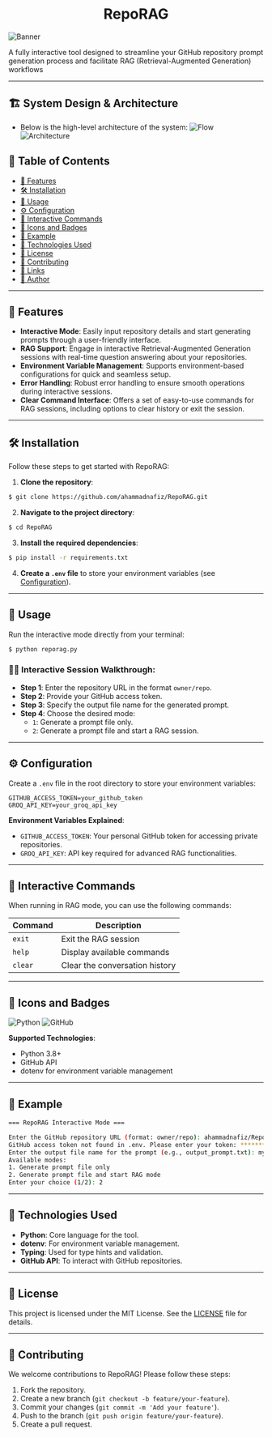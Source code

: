 <h1 align="center">RepoRAG</h1>

![Banner](assets/banner.png)


A fully interactive tool designed to streamline your GitHub repository prompt generation process and facilitate RAG (Retrieval-Augmented Generation) workflows

---

## 🏗️ System Design & Architecture
- Below is the high-level architecture of the system:
![Flow](assets/reporagai_2.jpeg)
![Architecture](assets/reporagai_1.jpeg)


## 📌 Table of Contents
- [🌟 Features](#-features)
- [🛠️ Installation](#️-installation)
- [🚀 Usage](#-usage)
- [⚙️ Configuration](#%EF%B8%8F-configuration)
- [📖 Interactive Commands](#-interactive-commands)
- [🎨 Icons and Badges](#-icons-and-badges)
- [🧪 Example](#-example)
- [🤖 Technologies Used](#-technologies-used)
- [📃 License](#-license)
- [🤝 Contributing](#-contributing)
- [🔗 Links](#-links)
- [📝 Author](#-author)

---

## 🌟 Features
- **Interactive Mode**: Easily input repository details and start generating prompts through a user-friendly interface.
- **RAG Support**: Engage in interactive Retrieval-Augmented Generation sessions with real-time question answering about your repositories.
- **Environment Variable Management**: Supports environment-based configurations for quick and seamless setup.
- **Error Handling**: Robust error handling to ensure smooth operations during interactive sessions.
- **Clear Command Interface**: Offers a set of easy-to-use commands for RAG sessions, including options to clear history or exit the session.

---

## 🛠️ Installation

Follow these steps to get started with RepoRAG:

1. **Clone the repository**:
```bash
$ git clone https://github.com/ahammadnafiz/RepoRAG.git
```

2. **Navigate to the project directory**:
```bash
$ cd RepoRAG
```

3. **Install the required dependencies**:
```bash
$ pip install -r requirements.txt
```

4. **Create a `.env` file** to store your environment variables (see [Configuration](#%EF%B8%8F-configuration)).

---

## 🚀 Usage

Run the interactive mode directly from your terminal:
```bash
$ python reporag.py
```

### 🧑‍💻 Interactive Session Walkthrough:
- **Step 1**: Enter the repository URL in the format `owner/repo`.
- **Step 2**: Provide your GitHub access token.
- **Step 3**: Specify the output file name for the generated prompt.
- **Step 4**: Choose the desired mode:
  - `1`: Generate a prompt file only.
  - `2`: Generate a prompt file and start a RAG session.

---

## ⚙️ Configuration

Create a `.env` file in the root directory to store your environment variables:
```env
GITHUB_ACCESS_TOKEN=your_github_token
GROQ_API_KEY=your_groq_api_key
```

**Environment Variables Explained**:
- `GITHUB_ACCESS_TOKEN`: Your personal GitHub token for accessing private repositories.
- `GROQ_API_KEY`: API key required for advanced RAG functionalities.

---

## 📖 Interactive Commands
When running in RAG mode, you can use the following commands:

| Command | Description                    |
| ------- | ------------------------------ |
| `exit`  | Exit the RAG session           |
| `help`  | Display available commands     |
| `clear` | Clear the conversation history |

---

## 🎨 Icons and Badges

![Python](https://img.shields.io/badge/python-v3.8%2B-blue) ![GitHub](https://img.shields.io/badge/github-RepoRAG-lightgrey)

**Supported Technologies**:
- Python 3.8+
- GitHub API
- dotenv for environment variable management

---

## 🧪 Example

```bash
=== RepoRAG Interactive Mode ===

Enter the GitHub repository URL (format: owner/repo): ahammadnafiz/RepoRAG
GitHub access token not found in .env. Please enter your token: ********
Enter the output file name for the prompt (e.g., output_prompt.txt): my_prompt.txt
Available modes:
1. Generate prompt file only
2. Generate prompt file and start RAG mode
Enter your choice (1/2): 2
```

---

## 🤖 Technologies Used
- **Python**: Core language for the tool.
- **dotenv**: For environment variable management.
- **Typing**: Used for type hints and validation.
- **GitHub API**: To interact with GitHub repositories.

---

## 📃 License

This project is licensed under the MIT License. See the [LICENSE](LICENSE) file for details.

---

## 🤝 Contributing

We welcome contributions to RepoRAG! Please follow these steps:

1. Fork the repository.
2. Create a new branch (`git checkout -b feature/your-feature`).
3. Commit your changes (`git commit -m 'Add your feature'`).
4. Push to the branch (`git push origin feature/your-feature`).
5. Create a pull request.